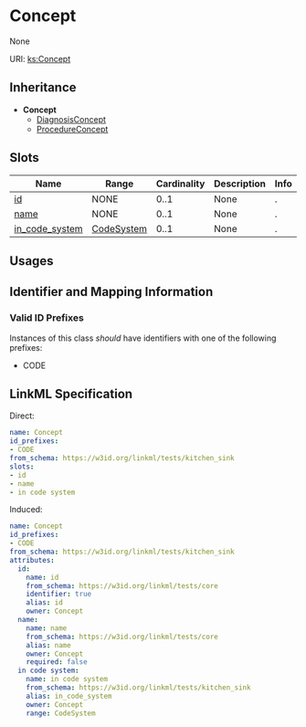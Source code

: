 # Concept

None

URI: [ks:Concept](https://w3id.org/linkml/tests/kitchen_sink/Concept)




## Inheritance

* **Concept**
    * [DiagnosisConcept](DiagnosisConcept.md)
    * [ProcedureConcept](ProcedureConcept.md)




## Slots

| Name | Range | Cardinality | Description  | Info |
| ---  | --- | --- | --- | --- |
| [id](id.md) | NONE | 0..1 | None  | . |
| [name](name.md) | NONE | 0..1 | None  | . |
| [in_code_system](in_code_system.md) | [CodeSystem](CodeSystem.md) | 0..1 | None  | . |


## Usages



## Identifier and Mapping Information


### Valid ID Prefixes

Instances of this class *should* have identifiers with one of the following prefixes:

* CODE







## LinkML Specification

<!-- TODO: investigate https://stackoverflow.com/questions/37606292/how-to-create-tabbed-code-blocks-in-mkdocs-or-sphinx -->

Direct:

```yaml
name: Concept
id_prefixes:
- CODE
from_schema: https://w3id.org/linkml/tests/kitchen_sink
slots:
- id
- name
- in code system

```

Induced:

```yaml
name: Concept
id_prefixes:
- CODE
from_schema: https://w3id.org/linkml/tests/kitchen_sink
attributes:
  id:
    name: id
    from_schema: https://w3id.org/linkml/tests/core
    identifier: true
    alias: id
    owner: Concept
  name:
    name: name
    from_schema: https://w3id.org/linkml/tests/core
    alias: name
    owner: Concept
    required: false
  in code system:
    name: in code system
    from_schema: https://w3id.org/linkml/tests/kitchen_sink
    alias: in_code_system
    owner: Concept
    range: CodeSystem

```
